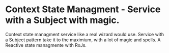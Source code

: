 # Context State Managment - Service with a Subject with magic.
Context state managment service like a real wizard would use. 
Service with a Subject pattern take it to the maximium, with a lot of magic and spells.
A Reactive state managmente with RxJs.
